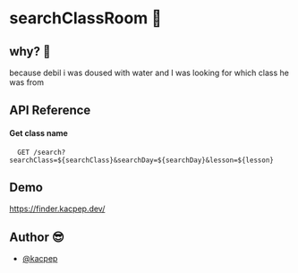 
# searchClassRoom 🏫
 



## why? 🤬
because debil i was doused
with water and I was looking for
which class he was from
## API Reference

#### Get class name

```http
  GET /search?searchClass=${searchClass}&searchDay=${searchDay}&lesson=${lesson}
```



## Demo

https://finder.kacpep.dev/


## Author 😎

- [@kacpep](https://www.github.com/kacpep)

